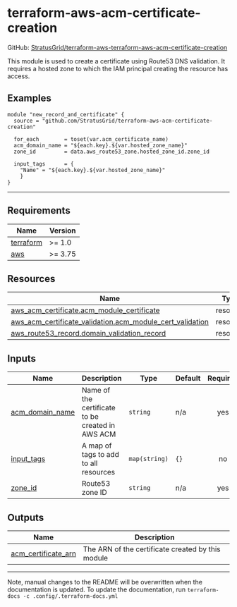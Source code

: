 <!-- BEGIN_TF_DOCS -->
# terraform-aws-acm-certificate-creation

GitHub: [StratusGrid/terraform-aws-terraform-aws-acm-certificate-creation](https://github.com/StratusGrid/terraform-aws-acm-certificate-creation)

This module is used to create a certificate using Route53 DNS validation. It requires a hosted zone to which the IAM
principal creating the resource has access.

## Examples

```hcl
module "new_record_and_certificate" {
  source = "github.com/StratusGrid/terraform-aws-acm-certificate-creation"

  for_each        = toset(var.acm_certificate_name)
  acm_domain_name = "${each.key}.${var.hosted_zone_name}"
  zone_id         = data.aws_route53_zone.hosted_zone_id.zone_id

  input_tags      = {
    "Name" = "${each.key}.${var.hosted_zone_name}"
    }
}
```
---

## Requirements

| Name | Version |
|------|---------|
| <a name="requirement_terraform"></a> [terraform](#requirement\_terraform) | >= 1.0 |
| <a name="requirement_aws"></a> [aws](#requirement\_aws) | >= 3.75 |

## Resources

| Name | Type |
|------|------|
| [aws_acm_certificate.acm_module_certificate](https://registry.terraform.io/providers/hashicorp/aws/latest/docs/resources/acm_certificate) | resource |
| [aws_acm_certificate_validation.acm_module_cert_validation](https://registry.terraform.io/providers/hashicorp/aws/latest/docs/resources/acm_certificate_validation) | resource |
| [aws_route53_record.domain_validation_record](https://registry.terraform.io/providers/hashicorp/aws/latest/docs/resources/route53_record) | resource |

## Inputs

| Name | Description | Type | Default | Required |
|------|-------------|------|---------|:--------:|
| <a name="input_acm_domain_name"></a> [acm\_domain\_name](#input\_acm\_domain\_name) | Name of the certificate to be created in AWS ACM | `string` | n/a | yes |
| <a name="input_input_tags"></a> [input\_tags](#input\_input\_tags) | A map of tags to add to all resources | `map(string)` | `{}` | no |
| <a name="input_zone_id"></a> [zone\_id](#input\_zone\_id) | Route53 zone ID | `string` | n/a | yes |

## Outputs

| Name | Description |
|------|-------------|
| <a name="output_acm_certificate_arn"></a> [acm\_certificate\_arn](#output\_acm\_certificate\_arn) | The ARN of the certificate created by this module |

---

Note, manual changes to the README will be overwritten when the documentation is updated. To update the documentation, run `terraform-docs -c .config/.terraform-docs.yml`
<!-- END_TF_DOCS -->